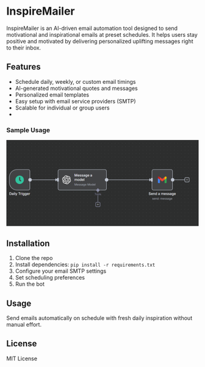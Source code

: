 # InspireMailer

InspireMailer is an AI-driven email automation tool designed to send motivational and inspirational emails at preset schedules. It helps users stay positive and motivated by delivering personalized uplifting messages right to their inbox.

## Features

- Schedule daily, weekly, or custom email timings
- AI-generated motivational quotes and messages
- Personalized email templates
- Easy setup with email service providers (SMTP)
- Scalable for individual or group users
- 
### Sample Usage

![InspireMailer](sample.png)
## Installation

1. Clone the repo  
2. Install dependencies: `pip install -r requirements.txt`  
3. Configure your email SMTP settings  
4. Set scheduling preferences  
5. Run the bot

## Usage

Send emails automatically on schedule with fresh daily inspiration without manual effort.

## License

MIT License

